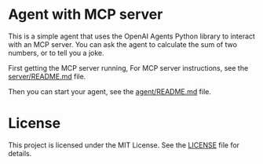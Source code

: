# Agent with MCP server

This is a simple agent that uses the OpenAI Agents Python library to interact with an MCP server. You can ask the agent to calculate the sum of two numbers, or to tell you a joke.

First getting the MCP server running, For MCP server instructions, see the [server/README.md](server/README.md) file.

Then you can start your agent, see the [agent/README.md](agent/README.md) file.

# License

This project is licensed under the MIT License. See the [LICENSE](LICENSE) file for details.
